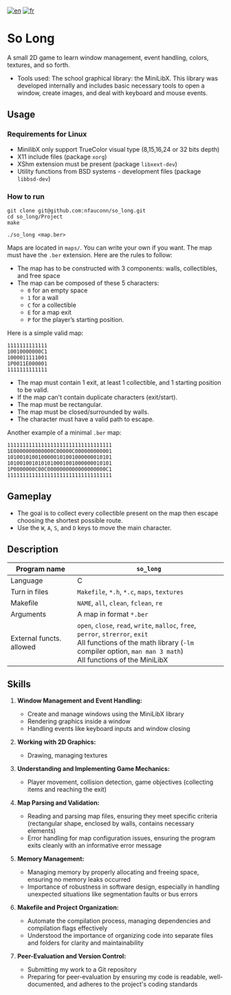 [![en](https://img.shields.io/badge/lang-en-pink.svg)](https://github.com/nfauconn/so_long/blob/master/README.md)
[![fr](https://img.shields.io/badge/lang-fr-purple.svg)](https://github.com/nfauconn/so_long/blob/master/README.fr.md)

# So Long

A small 2D game to learn window management, event handling, colors, textures, and so forth.

- Tools used: The school graphical library: the MiniLibX. This library was developed internally and includes basic necessary tools to open a window, create images, and deal with keyboard and mouse events.

## Usage

### Requirements for Linux

- MinilibX only support TrueColor visual type (8,15,16,24 or 32 bits depth)
- X11 include files (package `xorg`)
- XShm extension must be present (package `libxext-dev`)
- Utility functions from BSD systems - development files (package `libbsd-dev`)

### How to run

```shell
git clone git@github.com:nfauconn/so_long.git
cd so_long/Project
make
```

```shell
./so_long <map.ber>
```

Maps are located in `maps/`.
You can write your own if you want. The map must have the `.ber` extension. Here are the rules to follow:

- The map has to be constructed with 3 components: walls, collectibles, and free space
- The map can be composed of these 5 characters:
  - `0` for an empty space
  - `1` for a wall
  - `C` for a collectible
  - `E` for a map exit
  - `P` for the player’s starting position.

Here is a simple valid map:
```
1111111111111
10010000000C1
1000011111001
1P0011E000001
1111111111111
```

- The map must contain 1 exit, at least 1 collectible, and 1 starting position to be valid.
- If the map can't contain duplicate characters (exit/start).
- The map must be rectangular.
- The map must be closed/surrounded by walls. 
- The character must have a valid path to escape.

Another example of a minimal `.ber` map:

```
1111111111111111111111111111111111
1E0000000000000C00000C000000000001
1010010100100000101001000000010101
1010010010101010001001000000010101
1P0000000C00C0000000000000000000C1
1111111111111111111111111111111111
```

## Gameplay
- The goal is to collect every collectible present on the map then escape choosing the shortest possible route.
- Use the `W`, `A`, `S`, and `D` keys to move the main character.

## Description


| Program name | `so_long` |
| --- | --- |
| Language | C |
| Turn in files | `Makefile`, `*.h`, `*.c`, `maps`, `textures` |
| Makefile | `NAME`, `all`, `clean`, `fclean`, `re` |
| Arguments | A map in format `*.ber` |
| External functs. allowed | `open`, `close`, `read`, `write`, `malloc`, `free`, `perror`, `strerror`, `exit`<br>All functions of the math library (`-lm` compiler option, `man man 3 math`)<br>All functions of the MiniLibX<br> |


## Skills

1. **Window Management and Event Handling:**
   - Create and manage windows using the MiniLibX library
   - Rendering graphics inside a window
   - Handling events like keyboard inputs and window closing

2. **Working with 2D Graphics:**
   - Drawing, managing textures

3. **Understanding and Implementing Game Mechanics:**
   - Player movement, collision detection, game objectives (collecting items and reaching the exit)

4. **Map Parsing and Validation:**
   - Reading and parsing map files, ensuring they meet specific criteria (rectangular shape, enclosed by walls, contains necessary elements)
   - Error handling for map configuration issues, ensuring the program exits cleanly with an informative error message

5. **Memory Management:**
   - Managing memory by properly allocating and freeing space, ensuring no memory leaks occurred
   - Importance of robustness in software design, especially in handling unexpected situations like segmentation faults or bus errors

6. **Makefile and Project Organization:**
   - Automate the compilation process, managing dependencies and compilation flags effectively
   - Understood the importance of organizing code into separate files and folders for clarity and maintainability

7. **Peer-Evaluation and Version Control:**
   - Submitting my work to a Git repository
   - Preparing for peer-evaluation by ensuring my code is readable, well-documented, and adheres to the project's coding standards
